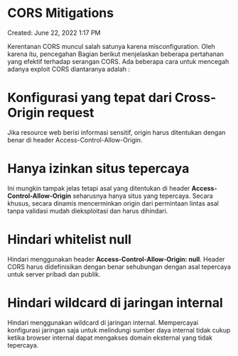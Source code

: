 # CORS Mitigations

Created: June 22, 2022 1:17 PM

Kerentanan CORS muncul salah satunya karena misconfiguration. Oleh karena itu, pencegahan Bagian berikut menjelaskan beberapa pertahanan yang efektif terhadap serangan CORS. Ada beberapa cara untuk mencegah adanya exploit CORS diantaranya adalah :

# Konfigurasi yang tepat dari Cross-Origin request

Jika resource web berisi informasi sensitif, origin harus ditentukan dengan benar di header Access-Control-Allow-Origin.

# Hanya izinkan situs tepercaya

Ini mungkin tampak jelas tetapi asal yang ditentukan di header **Access-Control-Allow-Origin** seharusnya hanya situs yang tepercaya. Secara khusus, secara dinamis mencerminkan origin dari permintaan lintas asal tanpa validasi mudah dieksploitasi dan harus dihindari.

# Hindari whitelist null

Hindari menggunakan header **Access-Control-Allow-Origin: null**. Header CORS harus didefinisikan dengan benar sehubungan dengan asal tepercaya untuk server pribadi dan publik.

# Hindari wildcard di jaringan internal

Hindari menggunakan wildcard di jaringan internal. Mempercayai konfigurasi jaringan saja untuk melindungi sumber daya internal tidak cukup ketika browser internal dapat mengakses domain eksternal yang tidak tepercaya.